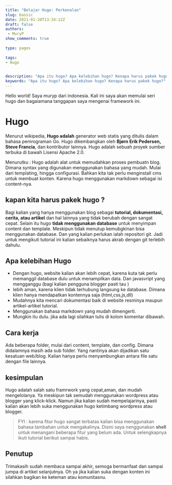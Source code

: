 ```yaml
---
title: "Belajar Hugo: Perkenalan"
slug: bassic
date: 2021-01-20T13:34:12Z
draft: false 
authors:
 - MuryP
show_comments: true 
 
type: pages 
 
tags: 
- Hugo

 
description: "Apa itu hugo? Apa kelebihan hugo? Kenapa harus pakek hugo?" 
keywords: "Apa itu hugo? Apa kelebihan hugo? Kenapa harus pakek hugo?" 
--- 
```


Hello world!
Saya muryp dari indonesia. Kali ini saya akan memulai seri hugo dan bagaiamana tanggapan saya mengenai framework ini. 

# Hugo 
Menurut wikipedia, **Hugo adalah** generator web statis yang ditulis dalam bahasa pemrograman Go. Hugo dikembangkan oleh **Bjørn Erik Pedersen, Steve Francia**, dan kontributor lainnya. Hugo adalah sebuah proyek sumber terbuka di bawah Lisensi Apache 2.0. 

Menurutku : Hugo adalah alat untuk memudahkan proses pembuatn blog. Dimana syntax yang digunakan menggunakan bahasa yang mudah. Mulai dari templating, hingga configurasi. Bahkan kita tak perlu menginstall cms untuk membuat konten. Karena hugo menggunakan markdown sebagai isi content-nya.

## kapan kita harus pakek hugo ?

Bagi kalian yang hanya menggunakan blog sebagai **tutorial, dokumentasi, cerita, atau artikel** dan hal lainnya yang tidak berubah dengan sangat cepat. Selain itu hugo **tidak menggunakan database** untuk menyimpan content dan template. Meskipun tidak menutup kemubgkinan bisa menggunakan database. Dan yang kalian perlukan ialah repositori git. Jadi untuk mengikuti tutorial ini kalian sebaiknya harus akrab dengan git terlebih dahulu.

## Apa kelebihan Hugo
- Dengan hugo, website kalian akan lebih cepat, karena kuta tak perlu memanggil database dulu untuk menampilkan data. Dan javasvript yang mengganggu (bagi kalian pengguna blogger pasti tau )
- lebih aman, karena klien tidak terhubung langsung ke database. Dimana klien hanya mendapatkan kontennya saja (html,css,js,dll)
- Mudahnya kita mencari dokumentasi baik di website resminya maupun artikel-artikel tutorial.
- Menggunakan bahasa markdown yang mudah dimengerti.
- Mungkin itu dulu. jika ada lagi silahkan tulis di kolom komentar dibawah.


## Cara kerja 

Ada beberapa folder, mulai dari content, template, dan config. Dimana didalamnya masih ada sub folder. Yang nantinya akan dijadikan satu kesatuan web/blog. Kalian hanya perlu menyambungkan antara file satu dengan file lainnya.

## kesimpulan 
Hugo adalah salah satu framrwork yang cepat,aman, dan mudah mengelolanya. Ya meskipun tak semudah menggunakan wordpress atau blogger yang klick-klick. Namun jika kalian sudah mempelajarinya, pasti kalian akan lebih suka menggunakan hugo ketimbang wordpress atau blogger.

> FYI : karena fitur hugo sangat terbatas kalian bisa menggunakan bahasa tambahan untuk mengakalinya. Disini saya nenggunakan **shell** untuk menangani beberapa fitur yang belum ada. Untuk selengkapnya ikuti tutorial berikut sampai habis.

## Penutup
Trimakasih sudah membaca sampai akhir, semoga bermanfaat dan sampai jumpa di artikel selanjutnya. Oh ya jika kalian suka dengan konten ini silahkan bagikan ke keteman atau komunitasnu.

